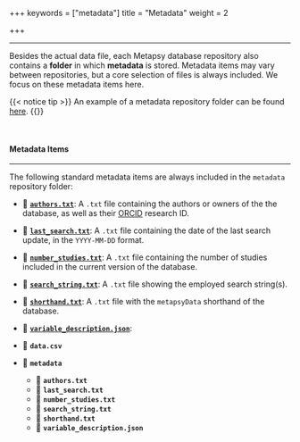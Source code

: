 +++
keywords = ["metadata"]
title = "Metadata"
weight = 2

+++
***

Besides the actual data file, each Metapsy database repository also contains a **folder** in which **metadata** is stored. Metadata items may vary between repositories, but a core selection of files is always included. We focus on these metadata items here.

{{< notice tip >}} An example of a metadata repository folder can be found [here](https://github.com/metapsy-project/data-template/tree/master/metadata). {{</notice>}}

<br>

#### Metadata Items

***

The following standard metadata items are always included in the `metadata` repository folder:

* 📄 [**`authors.txt`**](https://github.com/metapsy-project/data-template/blob/master/metadata/authors.txt): A `.txt` file containing the authors or owners of the the database, as well as their [ORCID](https://orcid.org/) research ID. 
* 📄 [**`last_search.txt`**](https://github.com/metapsy-project/data-template/blob/master/metadata/last_search.txt): A `.txt` file containing the date of the last search update, in the `YYYY-MM-DD` format.
* 📄 [**`number_studies.txt`**](https://github.com/metapsy-project/data-template/blob/master/metadata/number_studies.txt): A `.txt` file containing the number of studies included in the current version of the database.
* 📄 [**`search_string.txt`**](https://github.com/metapsy-project/data-template/blob/master/metadata/search_string.txt): A `.txt` file showing the employed search string(s). 
* 📄 [**`shorthand.txt`**](https://github.com/metapsy-project/data-template/blob/master/metadata/shorthand.txt): A `.txt` file with the `metapsyData` shorthand of the database.
* 📄 [**`variable_description.json`**](https://github.com/metapsy-project/data-template/blob/master/metadata/variable_description.json):

* 💾 **`data.csv`**
* 📁 **`metadata`**
  * 📄 **`authors.txt`**
  * 📄 **`last_search.txt`**
  * 📄 **`number_studies.txt`**
  * 📄 **`search_string.txt`**
  * 📄 **`shorthand.txt`**
  * 📄 **`variable_description.json`**